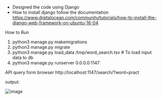 * Designed the code using Django
* How to install django follow the documentation
https://www.digitalocean.com/community/tutorials/how-to-install-the-django-web-framework-on-ubuntu-16-04

How to Run
1) python3 manage.py makemigrations
2) python3 manage.py migrate
3) python3 manage.py load_data /tmp/word_search.tsv   # To load input data to db
4) python3 manage.py runserver 0.0.0.0:1147

API query form browser
http://localhost:1147/search/?word=pract

output:

![image](https://user-images.githubusercontent.com/16955073/63015548-df36ac80-beae-11e9-806f-f6dd71b8b001.png)
